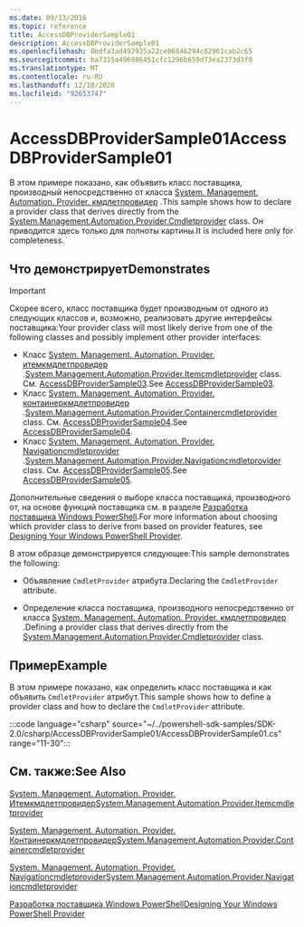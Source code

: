 ```yaml
---
ms.date: 09/13/2016
ms.topic: reference
title: AccessDBProviderSample01
description: AccessDBProviderSample01
ms.openlocfilehash: 8bdfa3ad492935a22ce06846294c02961cab2c65
ms.sourcegitcommit: ba7315a496986451cfc1296b659d73ea2373d3f0
ms.translationtype: MT
ms.contentlocale: ru-RU
ms.lasthandoff: 12/10/2020
ms.locfileid: "92653747"
---
```

# <a name="accessdbprovidersample01"></a><span data-ttu-id="d3692-103">AccessDBProviderSample01</span><span class="sxs-lookup"><span data-stu-id="d3692-103">AccessDBProviderSample01</span></span>

<span data-ttu-id="d3692-104">В этом примере показано, как объявить класс поставщика, производный непосредственно от класса [System. Management. Automation. Provider. кмдлетпровидер](/dotnet/api/System.Management.Automation.Provider.CmdletProvider) .</span><span class="sxs-lookup"><span data-stu-id="d3692-104">This sample shows how to declare a provider class that derives directly from the [System.Management.Automation.Provider.Cmdletprovider](/dotnet/api/System.Management.Automation.Provider.CmdletProvider) class.</span></span> <span data-ttu-id="d3692-105">Он приводится здесь только для полноты картины.</span><span class="sxs-lookup"><span data-stu-id="d3692-105">It is included here only for completeness.</span></span>

## <a name="demonstrates"></a><span data-ttu-id="d3692-106">Что демонстрирует</span><span class="sxs-lookup"><span data-stu-id="d3692-106">Demonstrates</span></span>

> [!IMPORTANT]
> <span data-ttu-id="d3692-107">Скорее всего, класс поставщика будет производным от одного из следующих классов и, возможно, реализовать другие интерфейсы поставщика:</span><span class="sxs-lookup"><span data-stu-id="d3692-107">Your provider class will most likely derive from one of the following classes and possibly implement other provider interfaces:</span></span>
>
> - <span data-ttu-id="d3692-108">Класс [System. Management. Automation. Provider. итемкмдлетпровидер](/dotnet/api/System.Management.Automation.Provider.ItemCmdletProvider) .</span><span class="sxs-lookup"><span data-stu-id="d3692-108">[System.Management.Automation.Provider.Itemcmdletprovider](/dotnet/api/System.Management.Automation.Provider.ItemCmdletProvider) class.</span></span> <span data-ttu-id="d3692-109">См. [AccessDBProviderSample03](./accessdbprovidersample03.md).</span><span class="sxs-lookup"><span data-stu-id="d3692-109">See [AccessDBProviderSample03](./accessdbprovidersample03.md).</span></span>
> - <span data-ttu-id="d3692-110">Класс [System. Management. Automation. Provider. контаинеркмдлетпровидер](/dotnet/api/System.Management.Automation.Provider.ContainerCmdletProvider) .</span><span class="sxs-lookup"><span data-stu-id="d3692-110">[System.Management.Automation.Provider.Containercmdletprovider](/dotnet/api/System.Management.Automation.Provider.ContainerCmdletProvider) class.</span></span> <span data-ttu-id="d3692-111">См. [AccessDBProviderSample04](./accessdbprovidersample04.md).</span><span class="sxs-lookup"><span data-stu-id="d3692-111">See [AccessDBProviderSample04](./accessdbprovidersample04.md).</span></span>
> - <span data-ttu-id="d3692-112">Класс [System. Management. Automation. Provider. Navigationcmdletprovider](/dotnet/api/System.Management.Automation.Provider.NavigationCmdletProvider) .</span><span class="sxs-lookup"><span data-stu-id="d3692-112">[System.Management.Automation.Provider.Navigationcmdletprovider](/dotnet/api/System.Management.Automation.Provider.NavigationCmdletProvider) class.</span></span> <span data-ttu-id="d3692-113">См. [AccessDBProviderSample05](./accessdbprovidersample05.md).</span><span class="sxs-lookup"><span data-stu-id="d3692-113">See [AccessDBProviderSample05](./accessdbprovidersample05.md).</span></span>
>
> <span data-ttu-id="d3692-114">Дополнительные сведения о выборе класса поставщика, производного от, на основе функций поставщика см. в разделе [Разработка поставщика Windows PowerShell](./provider-types.md).</span><span class="sxs-lookup"><span data-stu-id="d3692-114">For more information about choosing which provider class to derive from based on provider features, see [Designing Your Windows PowerShell Provider](./provider-types.md).</span></span>

<span data-ttu-id="d3692-115">В этом образце демонстрируется следующее:</span><span class="sxs-lookup"><span data-stu-id="d3692-115">This sample demonstrates the following:</span></span>

- <span data-ttu-id="d3692-116">Объявление `CmdletProvider` атрибута.</span><span class="sxs-lookup"><span data-stu-id="d3692-116">Declaring the `CmdletProvider` attribute.</span></span>

- <span data-ttu-id="d3692-117">Определение класса поставщика, производного непосредственно от класса [System. Management. Automation. Provider. кмдлетпровидер](/dotnet/api/System.Management.Automation.Provider.CmdletProvider) .</span><span class="sxs-lookup"><span data-stu-id="d3692-117">Defining a provider class that derives directly from the [System.Management.Automation.Provider.Cmdletprovider](/dotnet/api/System.Management.Automation.Provider.CmdletProvider) class.</span></span>

## <a name="example"></a><span data-ttu-id="d3692-118">Пример</span><span class="sxs-lookup"><span data-stu-id="d3692-118">Example</span></span>

<span data-ttu-id="d3692-119">В этом примере показано, как определить класс поставщика и как объявить `CmdletProvider` атрибут.</span><span class="sxs-lookup"><span data-stu-id="d3692-119">This sample shows how to define a provider class and how to declare the `CmdletProvider` attribute.</span></span>

:::code language="csharp" source="~/../powershell-sdk-samples/SDK-2.0/csharp/AccessDBProviderSample01/AccessDBProviderSample01.cs" range="11-30":::

## <a name="see-also"></a><span data-ttu-id="d3692-120">См. также:</span><span class="sxs-lookup"><span data-stu-id="d3692-120">See Also</span></span>

[<span data-ttu-id="d3692-121">System. Management. Automation. Provider. Итемкмдлетпровидер</span><span class="sxs-lookup"><span data-stu-id="d3692-121">System.Management.Automation.Provider.Itemcmdletprovider</span></span>](/dotnet/api/System.Management.Automation.Provider.ItemCmdletProvider)

[<span data-ttu-id="d3692-122">System. Management. Automation. Provider. Контаинеркмдлетпровидер</span><span class="sxs-lookup"><span data-stu-id="d3692-122">System.Management.Automation.Provider.Containercmdletprovider</span></span>](/dotnet/api/System.Management.Automation.Provider.ContainerCmdletProvider)

[<span data-ttu-id="d3692-123">System. Management. Automation. Provider. Navigationcmdletprovider</span><span class="sxs-lookup"><span data-stu-id="d3692-123">System.Management.Automation.Provider.Navigationcmdletprovider</span></span>](/dotnet/api/System.Management.Automation.Provider.NavigationCmdletProvider)

[<span data-ttu-id="d3692-124">Разработка поставщика Windows PowerShell</span><span class="sxs-lookup"><span data-stu-id="d3692-124">Designing Your Windows PowerShell Provider</span></span>](./provider-types.md)
